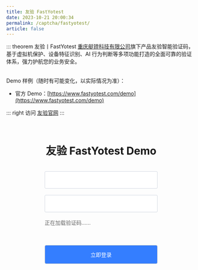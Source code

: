 ```yaml
---
title: 友验 FastYotest
date: 2023-10-21 20:00:34
permalink: /captcha/fastyotest/
article: false
---
```


::: theorem 友验丨FastYotest
[重庆艇镫科技有限公司](https://www.tianyancha.com/company/3383368171)旗下产品友验智能验证码，基于虚拟机保护、设备特征识别、AI 行为判断等多项功能打造的全面可靠的验证体系，强力护航您的业务安全。

<br>
Demo 样例（随时有可能变化，以实际情况为准）：
<br>

- 官方 Demo：[https://www.fastyotest.com/demo](https://www.fastyotest.com/demo)

::: right
访问 [友验官网](https://www.fastyotest.com/)
:::

<!-- <iframe src="https://www.fastyotest.com/demo" scrolling="no" height="550px"></iframe> -->

<br>

<style>
    .fastyotest-submit {
        background: #347eff;
        border-radius: 4px;
        margin: 20px 0;
        display: inline-block;
        width: 300px;
        height: 50px;
        box-sizing: border-box;
        border: 1px solid #ccc;
        color: #fff;
        cursor: pointer;
        font-size: 14px;
        line-height: 49px;
    }
    .fastyotest-submit:hover {
        background: #1A73E8;
    }
    .fastyotest-input {
        display: inline-block;
        width: 300px;
        padding: 12px;
        border: 1px solid #d1d6e0;
        background-color: #fff;
        position: relative;
        cursor: pointer;
        -webkit-box-sizing: border-box;
        box-sizing: border-box;
        border-radius: 3px;
        color: #292f3a;
        font-size: 14px;
        line-height: 20px;
    }
    #fastyotest-captcha {
        width: 300px;
        height: 50px;
        display: inline-block;
    }
    .fastyotest-show {
        display: block;
    }
    #fastyotest-wait {
        text-align: left;
        color: #666;
        margin: 0;
        font-size: 14px;
    }
</style>
<div style="text-align: center">
    <h1>友验 FastYotest Demo</h1>
    <br>
    <div>
        <input type="text" :placeholder="'\ue614 请输入账号'" id="username" maxlength="" class="iconfont fastyotest-input">
    </div>
    <br>
    <div>
        <input type="text" :placeholder="'\ue69c 请输入密码'" id="password" maxlength="" class="iconfont fastyotest-input">
    </div>
    <br>
    <div>
        <div id="fastyotest-captcha">
            <p id="fastyotest-wait" class="fastyotest-show">正在加载验证码......</p>
        </div>
    </div>
    <input class="fastyotest-submit" id="fastyotest-submit" type="submit" value="立即登录">
</div>
<script src="https://static.fastyotest.com/assets/yotest.3b35648f.js"></script>
<script>
    var yoToken = '';
    setTimeout(function() {
        initYoTest.default({
            accessId: '8a81edbda36d5acccc2510fc19886cb9',
        }, function(captcha){
            captcha.appendTo('#fastyotest-captcha');
            // captcha.onSuccess(function(result) {
            //     yoToken = result.token;
            //     console.log(result.token, result.verified);
            // });
            captcha.onReady(function() {
                console.log('FastYotest captcha is ready.');
                $('#fastyotest-wait').hide();
            }).onShow(function(){
                console.log('FastYotest captcha showed.');
            }).onSuccess(function(result) {
                yoToken = result.token;
            }).onError(function(error) {
                console.log(error.code, error.message);
            }).onClose(function() {
                console.log('FastYotest captcha closed.');
            });
        });
    }, 500);
    $('#fastyotest-submit').click(function (e) {
        if (!yoToken) {
           e.preventDefault();
           return alert('请先完成验证！');
        }
        $.ajax({
            url: 'https://api.spiderapi.cn/fastyotest/login',
            type: 'POST',
            dataType: 'json',
            data: {
                username: $('#username').val(),
                password: $('#password').val(),
                token: yoToken
            },
            success: function (data) {
                if (data.success) {
                    if (data.code === 200) {
                        alert('登录成功！');
                    } else {
                        alert('登录失败，请重新验证！');
                    }
                } else {
                    alert('登录失败，请重新验证！');
                }
            }
        });
    });
</script>
